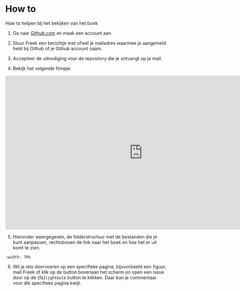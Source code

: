 # How to
How to helpen bij het bekijken van het boek

1. Ga naar [Github.com](https://github.com/) en maak een account aan. 

2. Stuur Freek een berichtje met ofwel je mailadres waarmee je aangemeld hebt bij Github of je Github account naam. 

3. Accepteer de uitnodiging voor de repository die je ontvangt op je mail.

4. Bekijk het volgende filmpje:

<iframe width="853" height="480" src="https://www.youtube.com/embed/ewhBYkATbAc" title="Github editing" frameborder="0" allow="accelerometer; autoplay; clipboard-write; encrypted-media; gyroscope; picture-in-picture; web-share" referrerpolicy="strict-origin-when-cross-origin" allowfullscreen></iframe>

5. Hieronder weergegeven, de folderstructuur met de bestanden die je kunt aanpassen, rechtsboven de link naar het boek en hoe het er uit komt te zien.

```{figure} howto.png
:width: 70%
```

6. Wil je iets doorvoeren op een specifieke pagina, bijvoorbeeld een figuur, mail Freek of klik op de <i class="fa-brands fa-github"></i> button bovenaan het scherm en open een issue door op de {fa}`lightbulb` button te klikken. Daar kun je commentaar voor die specifieke pagina kwijt.
